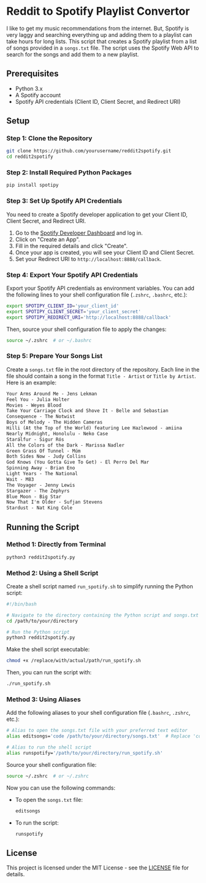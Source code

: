 # Reddit to Spotify Playlist Convertor

I like to get my music recommendations from the internet. But, Spotify is very laggy and searching everything up and adding them to a playlist can take hours for long lists. This script that creates a Spotify playlist from a list of songs provided in a `songs.txt` file. The script uses the Spotify Web API to search for the songs and add them to a new playlist.

## Prerequisites

- Python 3.x
- A Spotify account
- Spotify API credentials (Client ID, Client Secret, and Redirect URI)

## Setup

### Step 1: Clone the Repository

```sh
git clone https://github.com/yourusername/reddit2spotify.git
cd reddit2spotify
```

### Step 2: Install Required Python Packages

```sh
pip install spotipy
```

### Step 3: Set Up Spotify API Credentials

You need to create a Spotify developer application to get your Client ID, Client Secret, and Redirect URI.

1. Go to the [Spotify Developer Dashboard](https://developer.spotify.com/dashboard/applications) and log in.
2. Click on "Create an App".
3. Fill in the required details and click "Create".
4. Once your app is created, you will see your Client ID and Client Secret.
5. Set your Redirect URI to `http://localhost:8888/callback`.

### Step 4: Export Your Spotify API Credentials

Export your Spotify API credentials as environment variables. You can add the following lines to your shell configuration file (`.zshrc`, `.bashrc`, etc.):

```sh
export SPOTIPY_CLIENT_ID='your_client_id'
export SPOTIPY_CLIENT_SECRET='your_client_secret'
export SPOTIPY_REDIRECT_URI='http://localhost:8888/callback'
```

Then, source your shell configuration file to apply the changes:

```sh
source ~/.zshrc  # or ~/.bashrc
```

### Step 5: Prepare Your Songs List

Create a `songs.txt` file in the root directory of the repository. Each line in the file should contain a song in the format `Title - Artist` or `Title by Artist`. Here is an example:

```txt
Your Arms Around Me - Jens Lekman
Feel You - Julia Holter
Movies - Weyes Blood
Take Your Carriage Clock and Shove It - Belle and Sebastian
Consequence - The Notwist
Boys of Melody - The Hidden Cameras
Hilli (At the Top of the World) featuring Lee Hazlewood - amiina
Nearly Midnight, Honolulu - Neko Case
Starálfur - Sigur Rós
All the Colors of the Dark - Marissa Nadler
Green Grass Of Tunnel - Múm
Both Sides Now - Judy Collins
God Knows (You Gotta Give To Get) - El Perro Del Mar
Spinning Away - Brian Eno
Light Years - The National
Wait - M83
The Voyager - Jenny Lewis
Stargazer - The Zephyrs
Blue Moon - Big Star
Now That I'm Older - Sufjan Stevens
Stardust - Nat King Cole
```

## Running the Script

### Method 1: Directly from Terminal

```sh
python3 reddit2spotify.py
```

### Method 2: Using a Shell Script

Create a shell script named `run_spotify.sh` to simplify running the Python script:

```sh
#!/bin/bash

# Navigate to the directory containing the Python script and songs.txt
cd /path/to/your/directory

# Run the Python script
python3 reddit2spotify.py
```

Make the shell script executable:

```sh
chmod +x /replace/with/actual/path/run_spotify.sh
```

Then, you can run the script with:

```sh
./run_spotify.sh
```

### Method 3: Using Aliases

Add the following aliases to your shell configuration file (`.bashrc`, `.zshrc`, etc.):

```sh
# Alias to open the songs.txt file with your preferred text editor
alias editsongs='code /path/to/your/directory/songs.txt'  # Replace 'code' with your preferred text editor. 

# Alias to run the shell script
alias runspotify='/path/to/your/directory/run_spotify.sh'
```

Source your shell configuration file:

```sh
source ~/.zshrc  # or ~/.zshrc
```

Now you can use the following commands:

- To open the `songs.txt` file:

  ```sh
  editsongs
  ```

- To run the script:

  ```sh
  runspotify
  ```

## License

This project is licensed under the MIT License - see the [LICENSE](LICENSE) file for details.
